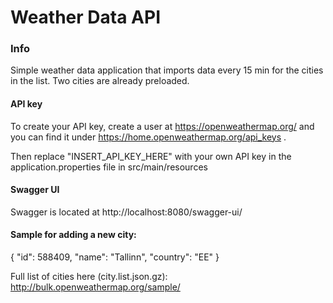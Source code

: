 # Weather Data API

### Info

Simple weather data application that imports data every 15 min for the cities in the list.
Two cities are already preloaded.

#### API key

To create your API key, create a user at https://openweathermap.org/ and you can find it under https://home.openweathermap.org/api_keys .

Then replace "INSERT_API_KEY_HERE" with your own API key in the application.properties file in src/main/resources

#### Swagger UI

Swagger is located at http://localhost:8080/swagger-ui/

#### Sample for adding a new city:
{
"id": 588409,
"name": "Tallinn",
"country": "EE"
}

Full list of cities here (city.list.json.gz): http://bulk.openweathermap.org/sample/
